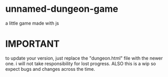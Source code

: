 # unnamed-dungeon-game
a little game made with js
# IMPORTANT
to update your version, just replace the "dungeon.html" file with the newer one. 
i will not take responsibility for lost progress.
ALSO this is a wip so expect bugs and changes across the time.
